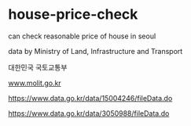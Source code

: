 # house-price-check
can check reasonable price of house in seoul

data by Ministry of Land, Infrastructure and Transport

대한민국 국토교통부

www.molit.go.kr

https://www.data.go.kr/data/15004246/fileData.do

https://www.data.go.kr/data/3050988/fileData.do